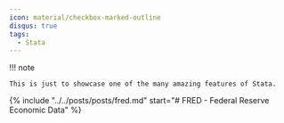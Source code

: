 ```yaml
---
icon: material/checkbox-marked-outline
disqus: true
tags:
  - Stata
---
```


!!! note

    This is just to showcase one of the many amazing features of Stata.

{%
  include "../../posts/posts/fred.md"
  start="# FRED - Federal Reserve Economic Data"
%}
